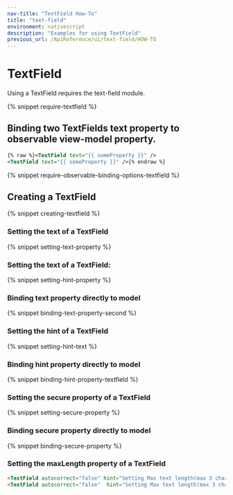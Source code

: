 ```yaml
---
nav-title: "TextField How-To"
title: "text-field"
environment: nativescript
description: "Examples for using TextField"
previous_url: /ApiReference/ui/text-field/HOW-TO
---
```


# TextField

Using a TextField requires the text-field module.

{% snippet require-textfield %}

## Binding two TextFields text property to observable view-model property.

``` XML
{% raw %}<TextField text="{{ someProperty }}" />
<TextField text="{{ someProperty }}" />{% endraw %}
```

{% snippet require-observable-binding-options-textfield %}

## Creating a TextField

{% snippet creating-textfield %}

### Setting the text of a TextField

{% snippet setting-text-property %}

### Setting the text of a TextField:

{% snippet setting-hint-property %}

### Binding text property directly to model

{% snippet binding-text-property-second %}

### Setting the hint of a TextField

{% snippet setting-hint-text %}

### Binding hint property directly to model

{% snippet binding-hint-property-textfield %}

### Setting the secure property of a TextField

{% snippet setting-secure-property %}

### Binding secure property directly to model

{% snippet binding-secure-property %}

### Setting the maxLength property of a TextField

``` HTML
<TextField autocorrect="false" hint="Setting Max text length(max 3 characters)" maxLength="3" />
<TextField autocorrect="false"  hint="Setting Max text length(max 3 characters) with secure='true'" maxLength="3" secure="true" />
```
